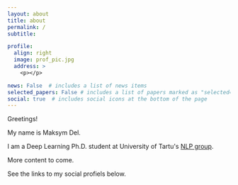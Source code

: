 ```yaml
---
layout: about
title: about
permalink: /
subtitle: 

profile:
  align: right
  image: prof_pic.jpg
  address: >
    <p></p>

news: False  # includes a list of news items
selected_papers: False # includes a list of papers marked as "selected={true}"
social: true  # includes social icons at the bottom of the page
---
```


Greetings! 

My name is Maksym Del. 

I am a Deep Learning Ph.D. student at University of Tartu's [NLP group](http://tartunlp.ai). 

More content to come.

See the links to my social profiels below.